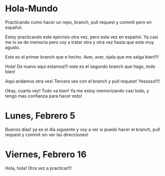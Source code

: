 # Hola-Mundo
Practicando como hacer un repo, branch, pull request y commit pero en español.


Estoy practicando este ejercisio otra vez, pero esta vez en español. Ya casi me lo se de memoria pero voy a tratar otra y otra vez hasta que este muy agusto. 


Este es el primer branch que e hecho. Aver, aver, ojala que me salga bien!!!!

Hola! De nuevo aqui estamos!!! este es el segundo branch que hago, todo bien!


Aqui andamos otra ves! Tercera ves con el branch y pull request! Yesssss!!!!


Okay, cuarta vez! Todo va bien! Ya me estoy memorizando casi todo, y tengo mas confianza para hacer esto!

# Lunes, Febrero 5
Buenos días! ya es el día siguiente y voy a ver si puedo hacer el branch, pull request y commit sin ver las direcciones!


# Viernes, Febrero 16

Hola, hola! Otra vez a practicar!!!
